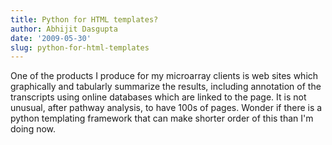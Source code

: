 ```yaml
---
title: Python for HTML templates?
author: Abhijit Dasgupta
date: '2009-05-30'
slug: python-for-html-templates
---
```


One of the products I produce for my microarray clients is web sites which graphically and tabularly summarize the results, including annotation of the transcripts using online databases which are linked to the page. It is not unusual, after pathway analysis, to have 100s of pages. Wonder if there is a python templating framework that can make shorter order of this than I'm doing now.

